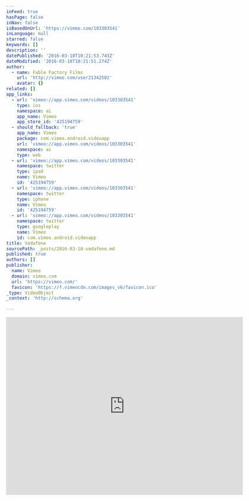 ```yaml
---
inFeed: true
hasPage: false
inNav: false
isBasedOnUrl: 'https://vimeo.com/103303541'
inLanguage: null
starred: false
keywords: []
description: ''
datePublished: '2016-03-18T10:21:53.743Z'
dateModified: '2016-03-18T10:21:51.274Z'
author:
  - name: Fable Factory Films
    url: 'http://vimeo.com/user21342582'
    avatar: {}
related: []
app_links:
  - url: 'vimeo://app.vimeo.com/videos/103303541'
    type: ios
    namespace: ai
    app_name: Vimeo
    app_store_id: '425194759'
  - should_fallback: 'true'
    app_name: Vimeo
    package: com.vimeo.android.videoapp
    url: 'vimeo://app.vimeo.com/videos/103303541'
    namespace: ai
    type: web
  - url: 'vimeo://app.vimeo.com/videos/103303541'
    namespace: twitter
    type: ipad
    name: Vimeo
    id: '425194759'
  - url: 'vimeo://app.vimeo.com/videos/103303541'
    namespace: twitter
    type: iphone
    name: Vimeo
    id: '425194759'
  - url: 'vimeo://app.vimeo.com/videos/103303541'
    namespace: twitter
    type: googleplay
    name: Vimeo
    id: com.vimeo.android.videoapp
title: Vodafone
sourcePath: _posts/2016-03-18-vodafone.md
published: true
authors: []
publisher:
  name: Vimeo
  domain: vimeo.com
  url: 'https://vimeo.com/'
  favicon: 'https://f.vimeocdn.com/images_v6/favicon.ico'
_type: VideoObject
_context: 'http://schema.org'

---
```

<iframe src="https://cdn.embedly.com/widgets/media.html?src=https%3A%2F%2Fplayer.vimeo.com%2Fvideo%2F103303541&amp;url=https%3A%2F%2Fvimeo.com%2F103303541&amp;image=http%3A%2F%2Fi.vimeocdn.com%2Fvideo%2F485503691_640.jpg&amp;key=b7d04c9b404c499eba89ee7072e1c4f7&amp;type=text%2Fhtml&amp;schema=vimeo" width="640" height="480" scrolling="no" frameborder="0" allowfullscreen="allowfullscreen" style=""></iframe>